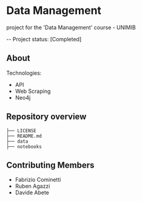 # Data Management

project for the 'Data Management' course - UNIMIB

-- Project status: [Completed]

## About

Technologies:

- API
- Web Scraping
- Neo4j

## Repository overview

```
├── LICENSE
├── README.md
├── data
├── notebooks
```

## Contributing Members

- Fabrizio Cominetti
- Ruben Agazzi
- Davide Abete